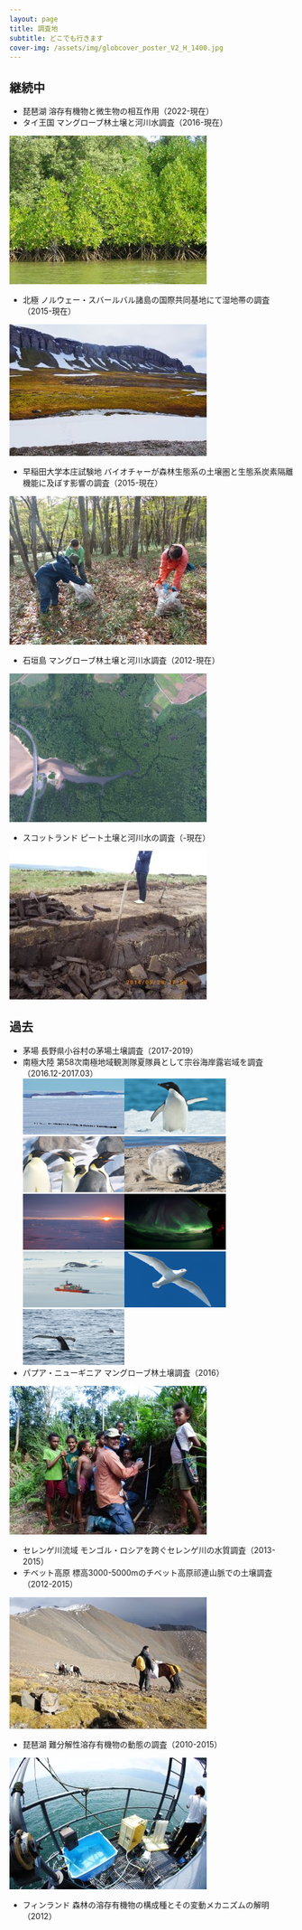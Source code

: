 ```yaml
---
layout: page
title: 調査地
subtitle: どこでも行きます
cover-img: /assets/img/globcover_poster_V2_H_1400.jpg
---
```

## 継続中
* 琵琶湖 溶存有機物と微生物の相互作用（2022-現在）
* タイ王国 マングローブ林土壌と河川水調査（2016-現在）
<img src="/assets/img/L1070440.jpg" alt="image">

* 北極 ノルウェー・スバールバル諸島の国際共同基地にて湿地帯の調査（2015-現在）  
<img src="/assets/img/北極-0936.jpg" alt="image">

* 早稲田大学本庄試験地 バイオチャーが森林生態系の土壌圏と生態系炭素隔離機能に及ぼす影響の調査（2015-現在）  
<img src="/assets/img/L1070015.jpg" alt="image">

* 石垣島 マングローブ林土壌と河川水調査（2012-現在）
<img src="/assets/img/DJI_0025.jpg" alt="image">

* スコットランド ピート土壌と河川水の調査（-現在）
<img src="/assets/img/IMGP0857.jpg" alt="image">

## 過去
* 茅場 長野県小谷村の茅場土壌調査（2017-2019）
* 南極大陸 第58次南極地域観測隊夏隊員として宗谷海岸露岩域を調査  
（2016.12-2017.03）  
<img src="/assets/img/pengin.jpg" alt="image" width="180" height="99"><img src="/assets/img/aderi.jpg" alt="image" width="180" height="99"><img src="/assets/img/enpera.jpg" alt="image" width="180" height="99"><img src="/assets/img/azarashi.jpg" alt="image" width="180" height="99"><img src="/assets/img/hinoiri.jpg" alt="image" width="180" height="99"><img src="/assets/img/orora.jpg" alt="image" width="180" height="99"><img src="/assets/img/fune.jpg" alt="image" width="180" height="99"><img src="/assets/img/yukidori.jpg" alt="image" width="180" height="99"><img src="/assets/img/kujira.jpg" alt="image" width="180" height="99">
* パプア・ニューギニア マングローブ林土壌調査（2016）
<img src="/assets/img/L1080535.jpg" alt="image">

* セレンゲ川流域 モンゴル・ロシアを跨ぐセレンゲ川の水質調査（2013-2015）
* チベット高原 標高3000-5000mのチベット高原祁連山脈での土壌調査（2012-2015）
<img src="/assets/img/DSC02774.jpg" alt="image">

* 琵琶湖 難分解性溶存有機物の動態の調査（2010-2015）
<img src="/assets/img/DSC04416.jpg" alt="image">

* フィンランド 森林の溶存有機物の構成種とその変動メカニズムの解明（2012）

